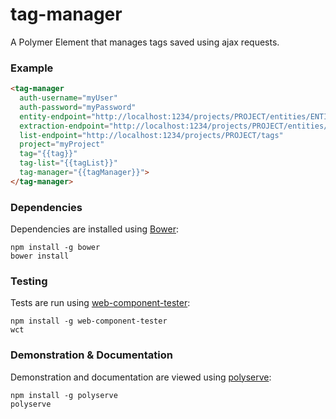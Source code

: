 # tag-manager

A Polymer Element that manages tags saved using ajax requests.

### Example
```html
<tag-manager
  auth-username="myUser"
  auth-password="myPassword"
  entity-endpoint="http://localhost:1234/projects/PROJECT/entities/ENTITY_TYPE/ids/ENTITY_ID/tags/TAG"
  extraction-endpoint="http://localhost:1234/projects/PROJECT/entities/ENTITY_TYPE/ids/ENTITY_ID/extractions/EXTRACTION_FIELD/keys/EXTRACTION_KEY"
  list-endpoint="http://localhost:1234/projects/PROJECT/tags"
  project="myProject"
  tag="{{tag}}"
  tag-list="{{tagList}}"
  tag-manager="{{tagManager}}">
</tag-manager>
```

### Dependencies

Dependencies are installed using [Bower](http://bower.io/):

    npm install -g bower
    bower install

### Testing

Tests are run using [web-component-tester](https://github.com/Polymer/web-component-tester):

    npm install -g web-component-tester
    wct

### Demonstration & Documentation

Demonstration and documentation are viewed using [polyserve](https://github.com/PolymerLabs/polyserve):

    npm install -g polyserve
    polyserve

